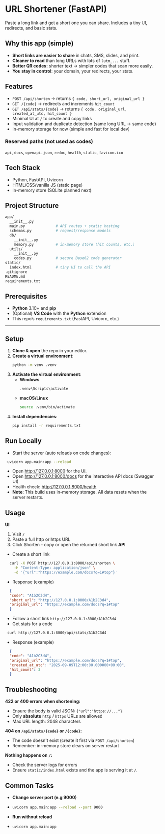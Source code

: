 # URL Shortener (FastAPI)

Paste a long link and get a short one you can share. Includes a tiny UI, redirects, and basic stats.

## Why this app (simple)

- **Short links are easier to share** in chats, SMS, slides, and print.
- **Cleaner to read** than long URLs with lots of `?utm_...` stuff.
- **Better QR codes:** shorter text → simpler codes that scan more easily.
- **You stay in control:** your domain, your redirects, your stats.

## Features
- `POST /api/shorten` → returns `{ code, short_url, original_url }`
- `GET /{code}` → redirects and increments `hit_count`
- `GET /api/stats/{code}` → returns `{ code, original_url, created_at_utc, hit_count }`
- Minimal UI at `/` to create and copy links
- Input validation and duplicate detection (same long URL → same code)
- In-memory storage for now (simple and fast for local dev)

### Reserved paths (not used as codes)
`api`, `docs`, `openapi.json`, `redoc`, `health`, `static`, `favicon.ico`

## Tech Stack
- Python, FastAPI, Uvicorn
- HTML/CSS/vanilla JS (static page)
- In-memory store (SQLite planned next)

## Project Structure
```bash
app/
  __init__.py
  main.py              # API routes + static hosting
  schemas.py           # request/response models
  db/
    __init__.py
    memory.py          # in-memory store (hit counts, etc.)
  utils/
    __init__.py
    codes.py           # secure Base62 code generator
static/
  index.html           # tiny UI to call the API
.gitignore
README.md
requirements.txt
```

## Prerequisites
- **Python** 3.10+ and **pip**
- (Optional) **VS Code** with the **Python** extension
- This repo’s `requirements.txt` (FastAPI, Uvicorn, etc.)

---

## Setup
1) **Clone & open** the repo in your editor.  
2) **Create a virtual environment**:
   ```bash
   python -m venv .venv
   ```
3) **Activate the virtual environment**:
    - **Windows**
        ```bash
        .venv\Scripts\activate
        ```
    - **macOS/Linux**
        ```bash
        source .venv/bin/activate
        ```
4) **Install dependencies**:
    ```bash
    pip install -r requirements.txt
    ```

## Run Locally 
- Start the server (auto reloads on code changes): 
 ```bash
  uvicorn app.main:app --reload
  ```
- Open http://127.0.0.1:8000 for the UI.
- Open http://127.0.0.1:8000/docs for the interactive API docs (Swagger UI)
- Health check: http://127.0.0.1:8000/health
- **Note**: This build uses in-memory storage. All data resets when the server restarts.

## Usage
**UI**
1) Visit `/` 
2) Paste a full http or https URL
3) Click Shorten - copy or open the returned short link
**API**
- Create a short link
```bash
  curl -X POST http://127.0.0.1:8000/api/shorten \
    -H "Content-Type: application/json" \
    -d '{"url":"https://example.com/docs?q=1#top"}'
```
- Response (example)
```json
  {
  "code": "A1b2C3d4",
  "short_url": "http://127.0.0.1:8000/A1b2C3d4",
  "original_url": "https://example.com/docs?q=1#top"
  }
```
- Follow a short link
 `http://127.0.0.1:8000/A1b2C3d4`
- Get stats for a code
```bash
 curl http://127.0.0.1:8000/api/stats/A1b2C3d4
 ```
- Response (example)
```json
  {
  "code": "A1b2C3d4",
  "original_url": "https://example.com/docs?q=1#top",
  "created_at_utc": "2025-09-09T12:00:00.000000+00:00",
  "hit_count": 3
  }
```
 
 ## Troubleshooting
 **422 or 400 errors when shortening:**
 - Ensure the body is valid JSON: `{"url":"https://..."}`
 - Only **absolute** `http` / `https` URLs are allowed
 - Max URL length: 2048 characters
 
 **404 on `/api/stats/{code}` or  `/{code}`:**
 - The code doesn't exist (create it first via `POST /api/shorten`)
 - Remember: in-memory store clears on server restart
 
 **Nothing happens on `/`:**
 - Check the server logs for errors
 - Ensure `static/index.html` exists and the app is serving it at `/`.

 ## Common Tasks
 - **Change server port (e.g 9000)**
 - ```bash
   uvicorn app.main:app --reload --port 9000
   ```
- **Run without reload**
- ```bash
  uvicorn app.main:app
  ```



